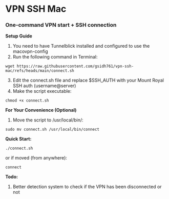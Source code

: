 # VPN SSH Mac  
### One-command VPN start + SSH connection  

**Setup Guide**
1. You need to have Tunnelblick installed and configured to use the macovpn-config
2. Run the following command in Terminal:
```
wget https://raw.githubusercontent.com/gsidh761/vpn-ssh-mac/refs/heads/main/connect.sh
```
3. Edit the connect.sh file and replace $SSH_AUTH with your Mount Royal SSH auth (username@server)
4. Make the script executable:
```
chmod +x connect.sh
```

**For Your Convenience (Optional)**
1. Move the script to /usr/local/bin/:
```
sudo mv connect.sh /usr/local/bin/connect
```

**Quick Start:**  
``` 
./connect.sh 
```
or if moved (from anywhere):
```
connect 
```

**Todo:**  
1. Better detection system to check if the VPN has been disconnected or not
```
